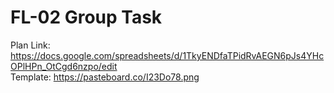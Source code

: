 # FL-02 Group Task
Plan Link: https://docs.google.com/spreadsheets/d/1TkyENDfaTPidRvAEGN6pJs4YHcOPlHPn_OtCgd6nzpo/edit <br>
Template: https://pasteboard.co/I23Do78.png
